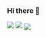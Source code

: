 ### Hi there 👋

<img src="https://github-readme-stats.vercel.app/api?username=Macr0phag3&show_icons=true&theme=radical&hide_title=true" />

<img src="https://github-readme-stats.vercel.app/api/top-langs/?username=Macr0phag3&layout=compact" />

<a href="https://github.com/Macr0phag3/GithubMonitor">
  <img align="center" src="https://github-readme-stats.vercel.app/api/pin/?username=Macr0phag3&repo=GithubMonitor" />
</a>
